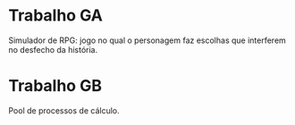 # Trabalho GA
Simulador de RPG: jogo no qual o personagem faz escolhas que interferem no desfecho da história.

# Trabalho GB
Pool de processos de cálculo.
